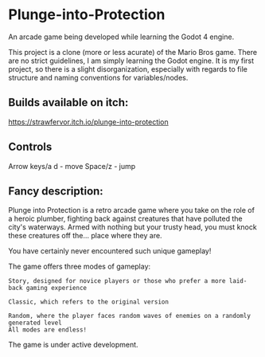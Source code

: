 # Plunge-into-Protection
An arcade game being developed while learning the Godot 4 engine.

This project is a clone (more or less acurate) of the Mario Bros game. There are no strict guidelines, I am simply learning the Godot engine. It is my first project, so there is a slight disorganization, especially with regards to file structure and naming conventions for variables/nodes.

## Builds available on itch:
https://strawfervor.itch.io/plunge-into-protection

## Controls
Arrow keys/a d - move Space/z  - jump 

## Fancy description:
Plunge into Protection is a retro arcade game where you take on the role of a heroic plumber, fighting back against creatures that have polluted the city's waterways. Armed with nothing but your trusty head, you must knock these creatures off the... place where they are.

You have certainly never encountered such unique gameplay!

The game offers three modes of gameplay:

    Story, designed for novice players or those who prefer a more laid-back gaming experience​

    Classic, which refers to the original version​

    Random, where the player faces random waves of enemies on a randomly generated level​​
    ​All modes are endless!

The game is under active development.